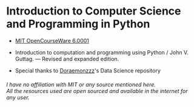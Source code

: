 # Introduction to Computer Science and Programming in Python

- <a href="https://ocw.mit.edu/courses/6-0001-introduction-to-computer-science-and-programming-in-python-fall-2016">MIT OpenCourseWare 6.0001</a>

- Introduction to computation and programming using Python / John V. Guttag. — Revised and expanded edition.

- Special thanks to <a href="https://github.com/Doraemonzzz/Data-Science">Doraemonzzz</a>'s Data Science repository


<h6>I have no affiliation with MIT or any source mentioned here. <br> All the resources used are open sourced and available in the internet for any user.</h6>
